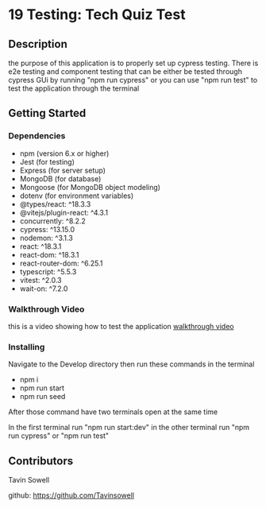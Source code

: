 # 19 Testing: Tech Quiz Test


## Description
the purpose of this application is to properly set up cypress testing. There is e2e testing and component testing that can be either be tested through cypress GUi by running "npm run cypress" or you can use "npm run test" to test the application through the terminal
## Getting Started

### Dependencies

- npm (version 6.x or higher)
- Jest (for testing)
- Express (for server setup)
- MongoDB (for database)
- Mongoose (for MongoDB object modeling)
- dotenv (for environment variables)
- @types/react: ^18.3.3
- @vitejs/plugin-react: ^4.3.1
- concurrently: ^8.2.2
- cypress: ^13.15.0
- nodemon: ^3.1.3
- react: ^18.3.1
- react-dom: ^18.3.1
- react-router-dom: ^6.25.1
- typescript: ^5.5.3
- vitest: ^2.0.3
- wait-on: ^7.2.0

### Walkthrough Video
this is a video showing how to test the application
[walkthrough video](<../../Videos/2024-10-21 05-30-34.mkv>)

### Installing
Navigate to the Develop directory then run these commands in the terminal

- npm i
- npm run start
- npm run seed

After those command have two terminals open at the same time

In the first terminal run "npm run start:dev"
in the other terminal run "npm run cypress" or "npm run test"

## Contributors
Tavin Sowell

github: https://github.com/Tavinsowell

